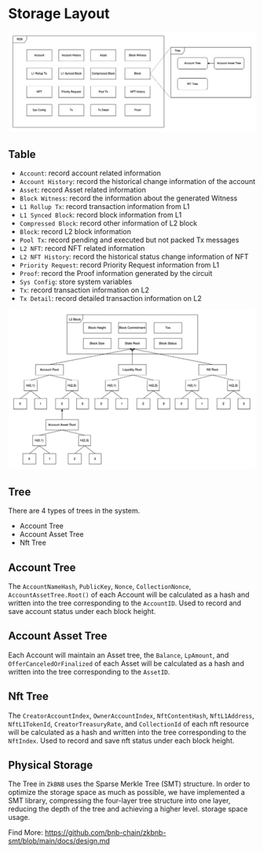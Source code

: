 # Storage Layout

![Layout](./assets/storage_layout.png)
## Table
 - `Account`: record account related information
 - `Account History`: record the historical change information of the account
 - `Asset`: record Asset related information
 - `Block Witness`: record the information about the generated Witness
 - `L1 Rollup Tx`: record transaction information from L1
 - `L1 Synced Block`: record block information from L1
 - `Compressed Block`: record other information of L2 block
 - `Block`: record L2 block information
 - `Pool Tx`: record pending and executed but not packed Tx messages
 - `L2 NFT`: record NFT related information
 - `L2 NFT History`: record the historical status change information of NFT
 - `Priority Request`: record Priority Request information from L1
 - `Proof`: record the Proof information generated by the circuit
 - `Sys Config`: store system variables
 - `Tx`: record transaction information on L2
 - `Tx Detail`: record detailed transaction information on L2

![L2Block](./assets/L2Block.png)

## Tree
There are 4 types of trees in the system.
 - Account Tree
 - Account Asset Tree
 - Nft Tree

## Account Tree
The `AccountNameHash`, `PublicKey`, `Nonce`, `CollectionNonce`, `AccountAssetTree.Root()` of each Account will be calculated as a hash and written into the tree corresponding to the `AccountID`. 
Used to record and save account status under each block height.

## Account Asset Tree
Each Account will maintain an Asset tree, the `Balance`, `LpAmount`, and `OfferCanceledOrFinalized` of each Asset will be calculated as a hash and written into the tree corresponding to the `AssetID`.

## Nft Tree
The `CreatorAccountIndex`, `OwnerAccountIndex`, `NftContentHash`, `NftL1Address`, `NftL1TokenId`, `CreatorTreasuryRate`, and `CollectionId` of each nft resource will be calculated as a hash and written into the tree corresponding to the `NftIndex`. 
Used to record and save nft status under each block height.

## Physical Storage
The Tree in `ZkBNB` uses the Sparse Merkle Tree (SMT) structure. In order to optimize the storage space as much as possible, we have implemented a SMT library, compressing the four-layer tree structure into one layer, reducing the depth of the tree and achieving a higher level. storage space usage.

Find More: https://github.com/bnb-chain/zkbnb-smt/blob/main/docs/design.md